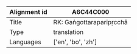 |Alignment id | A6C44C000
| --- | --- 
|Title | RK: Gaṅgottaraparipṛcchā 
|Type | translation
|Languages | ['en', 'bo', 'zh']